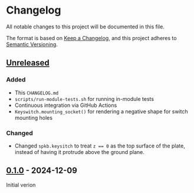 # Changelog

All notable changes to this project will be documented in this file.

The format is based on [Keep a Changelog](https://keepachangelog.com/en/1.1.0/),
and this project adheres to [Semantic Versioning](https://semver.org/spec/v2.0.0.html).


## [Unreleased]

### Added

- This `CHANGELOG.md`
- `scripts/run-module-tests.sh` for running in-module tests
- Continuous integration via GitHub Actions
- `Keyswitch.mounting_socket()` for rendering a negative shape for switch mounting holes

### Changed

- Changed `spkb.keysitch` to treat `z == 0` as the top surface of the plate,
  instead of having it protrude above the ground plane.


## [0.1.0] - 2024-12-09

Initial verion


[Unreleased]: https://github.com/olivierlacan/keep-a-changelog/compare/v0.1.0...HEAD
[0.1.0]: https://github.com/olivierlacan/keep-a-changelog/releases/tag/v0.1.0

